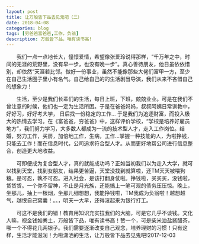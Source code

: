 ```yaml
---
layout: post
title: 让万般皆下品去见鬼吧（二）
date: 2018-04-08
categories: blog
tags: [穷爸爸富爸爸,工作，负翁]
description: 万般皆下品，唯有读书高!
---
```


&emsp;&emsp;我们一点一点地长大，憧憬爱情，希望像张爱玲说得那样，“千万年之中，时间的无涯的荒野里，没有早一步，也没有晚一步”。真心善待朋友，他日虽依依惜别，却依然“天涯若比邻。做好一份事业，虽然不能像那些大佬们富甲一方，至少在自己生活圈子里小有名气。自己给自己的的生活剧当导演，我们从来不吝惜自己的想象力！

&emsp;&emsp;生活，至少是我们长辈们的生活，每日上班，下班，兢兢业业。可是在我们不曾注意的时候，他们也一定为生活所困。于是在爸爸妈妈，叔叔阿姨日常训教中，好好习，好好考大学， 日后找一份稳定的工作... 于是我们为追逐财富，而投入极大的热情去学习。在《富爸爸，穷爸爸》中，这样评价学校，“学校是培养好雇员地方”，我们努力学习，大多数人都成为一流的技术型人才，走入工作岗位。结婚，努力工作，买房，加倍地工作，生病，工作...掌握一种技能的人，为啦挣钱，只能去工作！而在信息时代，公司追求符合型人才。从而更好地帮公司进行信息整合，创造更大地收益。


&emsp;&emsp;可即便成为复合型人才，真的就能成功吗？正如当初我们以为走入大学，就可以找到天堂，找到女朋友，结果更苦逼，天堂没找到就算啦，还TM天天被喂狗粮。是可忍，孰不可忍。进入社会，是该打翻身仗啦。挣钱啦，买买买，没钱啦，贷贷贷。一个你不留神，不止是月光族，还能搞上一笔可观的债务压压惊。晚上，坐那儿，抽上一根烟，坐那儿细想想，我能挣钱啦，TM我成为负翁啦！越想越气，越恨自己窝囊！。。，明天一大早，还得滚起来为银行打工。


&emsp;&emsp;可这不是我们的错！教育用知识充实拉我们的大脑，可是它几乎不谈钱。文化人嘛，视金钱如粪土，万般皆下品，唯有读书高！赞一个，可是柴米油盐酱醋茶，哪一个不得花几两银子。我们需要逐渐改变自己观念，培养理财的习惯！只有这样，生活才能滋润！为啦潇洒的生活，让万般皆下品去见鬼吧!2017-12-03

